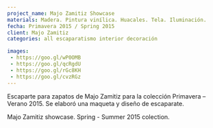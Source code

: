 ```yaml
---
project_name: Majo Zamitiz Showcase
materials: Madera. Pintura vinílica. Huacales. Tela. Iluminación.
fecha: Primavera 2015 / Spring 2015
client: Majo Zamitiz
categories: all escaparatismo interior decoración

images:
 - https://goo.gl/wP0OMB
 - https://goo.gl/qcRgdU
 - https://goo.gl/rGc8KH
 - https://goo.gl/cvzRGz
---
```


Escaparte para zapatos de Majo Zamitiz para la colección Primavera – Verano 2015. Se elaboró una maqueta y diseño de escaparate.


Majo Zamitiz showcase. Spring - Summer 2015 colection.
